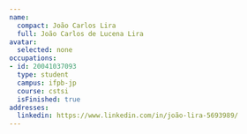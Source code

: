```yaml
---
name:
  compact: João Carlos Lira
  full: João Carlos de Lucena Lira
avatar:
  selected: none
occupations:
- id: 20041037093
  type: student
  campus: ifpb-jp
  course: cstsi
  isFinished: true
addresses:
  linkedin: https://www.linkedin.com/in/joão-lira-5693989/
---
```

